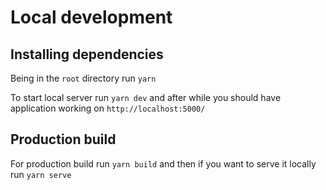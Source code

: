 # Local development

## Installing dependencies

Being in the `root` directory run
`yarn`

To start local server run
`yarn dev`
and after while you should have application working on
`http://localhost:5000/`

## Production build

For production build run
`yarn build`
and then if you want to serve it locally run
`yarn serve`
